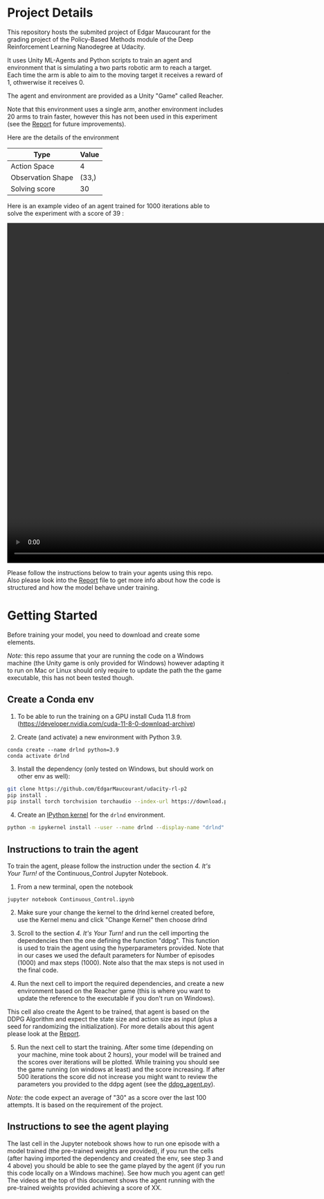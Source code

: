 # Project Details
This repository hosts the submited project of Edgar Maucourant for the grading project of the Policy-Based Methods module of the Deep Reinforcement Learning Nanodegree at Udacity.

It uses Unity ML-Agents and Python scripts to train an agent and environment that is simulating a two parts robotic arm to reach a target. Each time the arm is able to aim to the moving target it receives a reward of 1, othwerwise it receives 0.

The agent and environment are provided as a Unity "Game" called Reacher.

Note that this environment uses a single arm, another environment includes 20 arms to train faster, however this has not been used in this experiment (see the [Report](Report.md) for future improvements).

Here are the details of the environment

| Type				| Value		|
|-------------------|-----------|
| Action Space      |  4        |
| Observation Shape |  (33,)    |
| Solving score     |  30       | 

Here is an example video of an agent trained for 1000 iterations able to solve the experiment with a score of 39 :

<video width="1292" height="784" controls>
  <source src="P2_Reacher.mp4" type="video/mp4">
</video>

Please follow the instructions below to train your agents using this repo. Also please look into the [Report](Report.md) file to get more info about how the code is structured and how the model behave under training.

# Getting Started

Before training your model, you need to download and create some elements.

*Note:*  this repo assume that your are running the code on a Windows machine (the Unity game is only provided for Windows) however adapting it to run on Mac or Linux should only require to update the path the the game executable, this has not been tested though.

## Create a Conda env
1. To be able to run the training on a GPU install Cuda 11.8 from (https://developer.nvidia.com/cuda-11-8-0-download-archive)

2. Create (and activate) a new environment with Python 3.9.

```On a terminal
conda create --name drlnd python=3.9 
conda activate drlnd
```
	
3. Install the dependency (only tested on Windows, but should work on other env as well):
```bash
git clone https://github.com/EdgarMaucourant/udacity-rl-p2
pip install .
pip install torch torchvision torchaudio --index-url https://download.pytorch.org/whl/cu118
```

4. Create an [IPython kernel](http://ipython.readthedocs.io/en/stable/install/kernel_install.html) for the `drlnd` environment. 
```bash
python -m ipykernel install --user --name drlnd --display-name "drlnd"
```

## Instructions to train the agent

To train the agent, please follow the instruction under the section *4. It's Your Turn!* of the Continuous_Control Jupyter Notebook.

1. From a new terminal, open the notebook

```
jupyter notebook Continuous_Control.ipynb
```

2. Make sure your change the kernel to the drlnd kernel created before, use the Kernel menu and click "Change Kernel" then choose drlnd

3. Scroll to the section *4. It's Your Turn!* and run the cell importing the dependencies then the one defining the function "ddpg". This function is used to train the agent using the hyperparameters provided. Note that in our cases we used the default parameters for Number of episodes (1000) and max steps (1000). Note also that the max steps is not used in the final code.

4. Run the next cell to import the required dependencies, and create a new environment based on the Reacher game (this is where you want to update the reference to the executable if you don't run on Windows). 

This cell also create the Agent to be trained, that agent is based on the DDPG Algorithm and expect the state size and action size as input (plus a seed for randomizing the initialization). For more details about this agent please look at the [Report](Report.md).

5. Run the next cell to start the training. After some time (depending on your machine, mine took about 2 hours), your model will be trained and the scores over iterations will be plotted. While training you should see the game running (on windows at least) and the score increasing. 
If after 500 iterations the score did not increase you might want to review the parameters you provided to the ddpg agent (see the [ddpg_agent.py](ddpg_agent.py)).

*Note:* the code expect an average of "30" as a score over the last 100 attempts. It is based on the requirement of the project.

## Instructions to see the agent playing

The last cell in the Jupyter notebook shows how to run one episode with a model trained (the pre-trained weights are provided), if you run the cells (after having imported the dependency and created the env, see step 3 and 4 above) you should be able to see the game played by the agent (if you run this code locally on a Windows machine). See how much you agent can get! The videos at the top of this document shows the agent running with the pre-trained weights provided achieving a score of XX.
